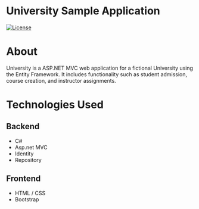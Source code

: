 # University Sample Application
[![License](https://img.shields.io/badge/license-MIT-green)](https://github.com/d4ngomes/university/blob/master/LICENSE) 

# About
University is a ASP.NET MVC web application for a fictional University using the Entity Framework. It includes functionality such as student admission, course creation, and instructor assignments.

# Technologies Used
## Backend
- C#
- Asp.net MVC
- Identity
- Repository

## Frontend
- HTML / CSS
- Bootstrap
